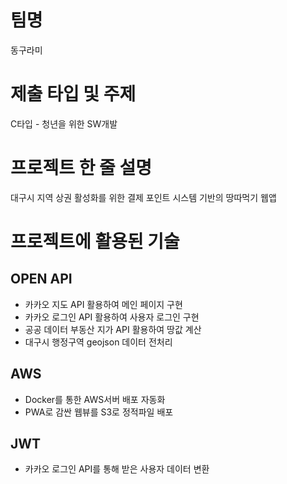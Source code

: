 # 팀명
동구라미
# 제출 타입 및 주제
C타입 - 청년을 위한 SW개발
# 프로젝트 한 줄 설명
대구시 지역 상권 활성화를 위한 결제 포인트 시스템 기반의 땅따먹기 웹앱
# 프로젝트에 활용된 기술
## OPEN API
* 카카오 지도 API 활용하여 메인 페이지 구현
* 카카오 로그인 API 활용하여 사용자 로그인 구현
* 공공 데이터 부동산 지가 API 활용하여 땅값 계산
* 대구시 행정구역 geojson 데이터 전처리
## AWS
* Docker를 통한 AWS서버 배포 자동화
* PWA로 감싼 웹뷰를 S3로 정적파일 배포
## JWT
* 카카오 로그인 API를 통해 받은 사용자 데이터 변환